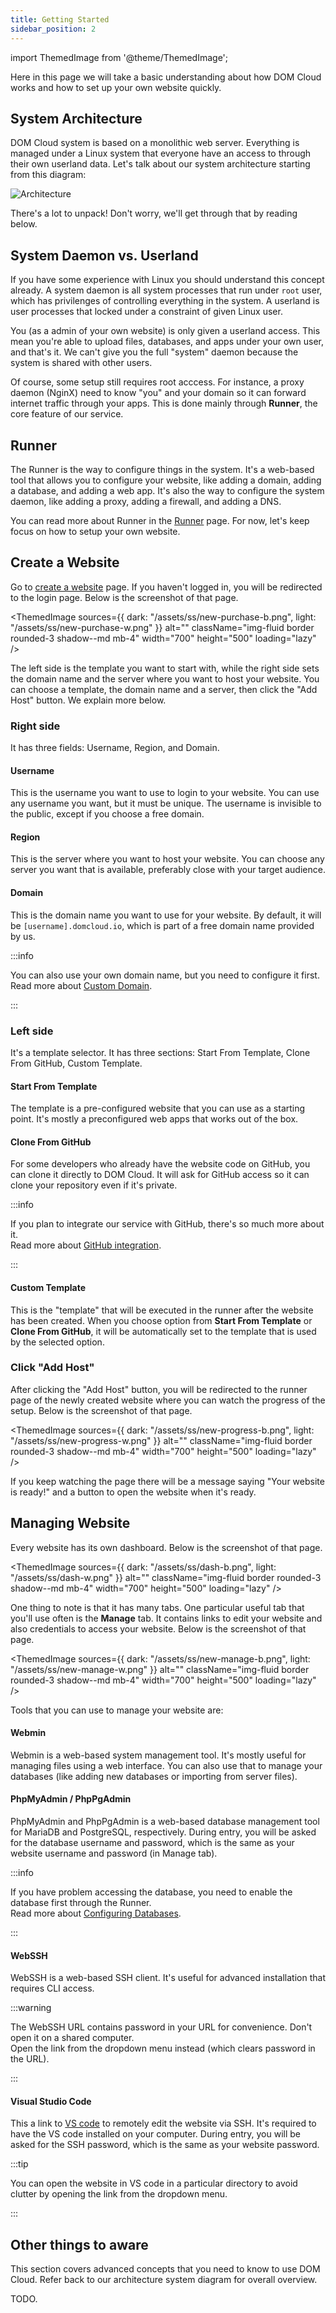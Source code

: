 ```yaml
---
title: Getting Started
sidebar_position: 2
---
```


import ThemedImage from '@theme/ThemedImage';


Here in this page we will take a basic understanding about how DOM Cloud works and how to set up your own website quickly.

## System Architecture

DOM Cloud system is based on a monolithic web server. Everything is managed under a Linux system that everyone have an access to through their own userland data. Let's talk about our system architecture starting from this diagram:

![Architecture](/assets/images/architecture.svg)

There's a lot to unpack! Don't worry, we'll get through that by reading below.

## System Daemon vs. Userland

If you have some experience with Linux you should understand this concept already. A system daemon is all system processes that run under `root` user, which has privilenges of controlling everything in the system. A userland is user processes that locked under a constraint of given Linux user.

You (as a admin of your own website) is only given a userland access. This mean you're able to upload files, databases, and apps under your own user, and that's it. We can't give you the full "system" daemon because the system is shared with other users. 

Of course, some setup still requires root acccess. For instance, a proxy daemon (NginX) need to know "you" and your domain so it can forward internet traffic through your apps. This is done mainly through **Runner**, the core feature of our service.

## Runner

The Runner is the way to configure things in the system. It's a web-based tool that allows you to configure your website, like adding a domain, adding a database, and adding a web app. It's also the way to configure the system daemon, like adding a proxy, adding a firewall, and adding a DNS.

You can read more about Runner in the [Runner](../features/runner.md) page. For now, let's keep focus on how to setup your own website.

## Create a Website

Go to [create a website](https://my.domcloud.co/user/host/create) page. If you haven't logged in, you will be redirected to the login page. Below is the screenshot of that page.

<ThemedImage
    sources={{
        dark: "/assets/ss/new-purchase-b.png",
        light: "/assets/ss/new-purchase-w.png"
    }}
    alt=""
    className="img-fluid border rounded-3 shadow--md mb-4"
    width="700"
    height="500"
    loading="lazy"
/>

The left side is the template you want to start with, while the right side sets the domain name and the server where you want to host your website. You can choose a template, the domain name and a server, then click the "Add Host" button. We explain more below.

### Right side

It has three fields: Username, Region, and Domain. 

#### Username

This is the username you want to use to login to your website. You can use any username you want, but it must be unique. The username is invisible to the public, except if you choose a free domain.

#### Region

This is the server where you want to host your website. You can choose any server you want that is available, preferably close with your target audience.

#### Domain

This is the domain name you want to use for your website. By default, it will be `[username].domcloud.io`, which is part of a free domain name provided by us. 


:::info

You can also use your own domain name, but you need to configure it first. <br/> Read more about [Custom Domain](../integration/cname.md).

:::

### Left side

It's a template selector. It has three sections: Start From Template, Clone From GitHub, Custom Template.

#### Start From Template

The template is a pre-configured website that you can use as a starting point. It's mostly a preconfigured web apps that works out of the box.

#### Clone From GitHub

For some developers who already have the website code on GitHub, you can clone it directly to DOM Cloud. It will ask for GitHub access so it can clone your repository even if it's private.


:::info

If you plan to integrate our service with GitHub, there's so much more about it. <br/> Read more about [GitHub integration](../integration/github.md).

:::


#### Custom Template

This is the "template" that will be executed in the runner after the website has been created. When you choose option from **Start From Template** or **Clone From GitHub**, it will be automatically set to the template that is used by the selected option.

### Click "Add Host"

After clicking the "Add Host" button, you will be redirected to the runner page of the newly created website where you can watch the progress of the setup. Below is the screenshot of that page.

<ThemedImage
    sources={{
        dark: "/assets/ss/new-progress-b.png",
        light: "/assets/ss/new-progress-w.png"
    }}
    alt=""
    className="img-fluid border rounded-3 shadow--md mb-4"
    width="700"
    height="500"
    loading="lazy"
/>

If you keep watching the page there will be a message saying "Your website is ready!" and a button to open the website when it's ready.

## Managing Website

Every website has its own dashboard. Below is the screenshot of that page.

<ThemedImage
    sources={{
        dark: "/assets/ss/dash-b.png",
        light: "/assets/ss/dash-w.png"
    }}
    alt=""
    className="img-fluid border rounded-3 shadow--md mb-4"
    width="700"
    height="500"
    loading="lazy"
/>

One thing to note is that it has many tabs. One particular useful tab that you'll use often is the **Manage** tab. It contains links to edit your website and also credentials to access your website. Below is the screenshot of that page.


<ThemedImage
    sources={{
        dark: "/assets/ss/new-manage-b.png",
        light: "/assets/ss/new-manage-w.png"
    }}
    alt=""
    className="img-fluid border rounded-3 shadow--md mb-4"
    width="700"
    height="500"
    loading="lazy"
/>

Tools that you can use to manage your website are:

#### Webmin

Webmin is a web-based system management tool. It's mostly useful for managing files using a web interface. You can also use that to manage your databases (like adding new databases or importing from server files).

#### PhpMyAdmin / PhpPgAdmin

PhpMyAdmin and PhpPgAdmin is a web-based database management tool for MariaDB and PostgreSQL, respectively. During entry, you will be asked for the database username and password, which is the same as your website username and password (in Manage tab).


:::info

If you have problem accessing the database, you need to enable the database first through the Runner. <br/> Read more about [Configuring Databases](../features/database.md).

:::


#### 

#### WebSSH

WebSSH is a web-based SSH client. It's useful for advanced installation that requires CLI access.


:::warning

The WebSSH URL contains password in your URL for convenience. Don't open it on a shared computer. <br/> Open the link from the dropdown menu instead (which clears password in the URL).

:::

#### Visual Studio Code

This a link to [VS code](https://code.visualstudio.com/) to remotely edit the website via SSH. It's required to have the VS code installed on your computer. During entry, you will be asked for the SSH password, which is the same as your website password.

:::tip

You can open the website in VS code in a particular directory to avoid clutter by opening the link from the dropdown menu.

:::

## Other things to aware

This section covers advanced concepts that you need to know to use DOM Cloud. Refer back to our architecture system diagram for overall overview.

TODO.
